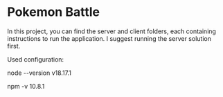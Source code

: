 # Pokemon Battle

In this project, you can find the server and client folders, each containing instructions to run the application. I suggest running the server solution first.


Used configuration:

node --version
v18.17.1


npm -v
10.8.1
